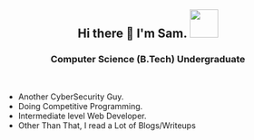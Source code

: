 <h2 align="center"> Hi there 👋 I'm Sam. <img src="https://media.giphy.com/media/mGcNjsfWAjY5AEZNw6/giphy.gif" width="50"></h2>

<h3 align="center">Computer Science (B.Tech) Undergraduate </h3>
<br />

-  Another CyberSecurity Guy.
-  Doing Competitive Programming.
-  Intermediate level Web Developer.
-  Other Than That, I read a Lot of Blogs/Writeups
